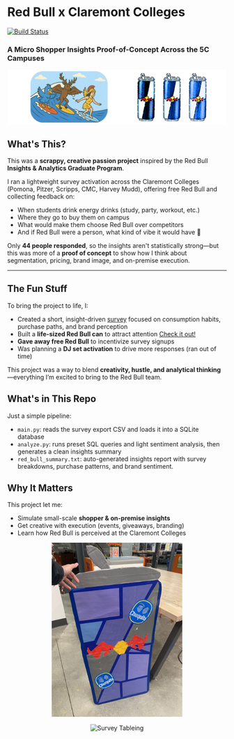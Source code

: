 # Red Bull x Claremont Colleges 
[![Build Status](https://github.com/maxplush/5c-redbull/actions/workflows/test-workflows.yml/badge.svg)](https://github.com/maxplush/5c-redbull/actions/workflows/test-workflows.yml)
### A Micro Shopper Insights Proof-of-Concept Across the 5C Campuses
![Survey Promo](images/redbull_banner.png)

## What's This?

This was a **scrappy, creative passion project** inspired by the Red Bull **Insights & Analytics Graduate Program**.

I ran a lightweight survey activation across the Claremont Colleges (Pomona, Pitzer, Scripps, CMC, Harvey Mudd), offering free Red Bull and collecting feedback on:

- When students drink energy drinks (study, party, workout, etc.)
- Where they go to buy them on campus
- What would make them choose Red Bull over competitors
- And if Red Bull were a person, what kind of vibe it would have 👀

Only **44 people responded**, so the insights aren't statistically strong—but this was more of a **proof of concept** to show how I think about segmentation, pricing, brand image, and on-premise execution.

---

## The Fun Stuff

To bring the project to life, I:
- Created a short, insight-driven [survey](https://docs.google.com/forms/d/e/1FAIpQLSfxxcizbHYAWEm_0Lt3ikPXFAVtqOTN9WGs7SRDaZHa89hzhA/viewform) focused on consumption habits, purchase paths, and brand perception 
- Built a **life-sized Red Bull can** to attract attention [Check it out!](images/redbull_craft.jpg)
- **Gave away free Red Bull** to incentivize survey signups
- Was planning a **DJ set activation** to drive more responses (ran out of time)

This project was a way to blend **creativity, hustle, and analytical thinking**—everything I’m excited to bring to the Red Bull team.

## What's in This Repo

Just a simple pipeline:

- `main.py`: reads the survey export CSV and loads it into a SQLite database
- `analyze.py`: runs preset SQL queries and light sentiment analysis, then generates a clean insights summary
- `red_bull_summary.txt`: auto-generated insights report with survey breakdowns, purchase patterns, and brand sentiment.

## Why It Matters

This project let me:
- Simulate small-scale **shopper & on-premise insights**
- Get creative with execution (events, giveaways, branding)
- Learn how Red Bull is perceived at the Claremont Colleges

<p align="center">
  <img src="images/redbull_craft.jpg" alt="Red Bull Can Craft" width="300">
</p>

<p align="center">
  <img src="images/max_tabeling.jpeg" alt="Survey Tableing" width="300">
</p>